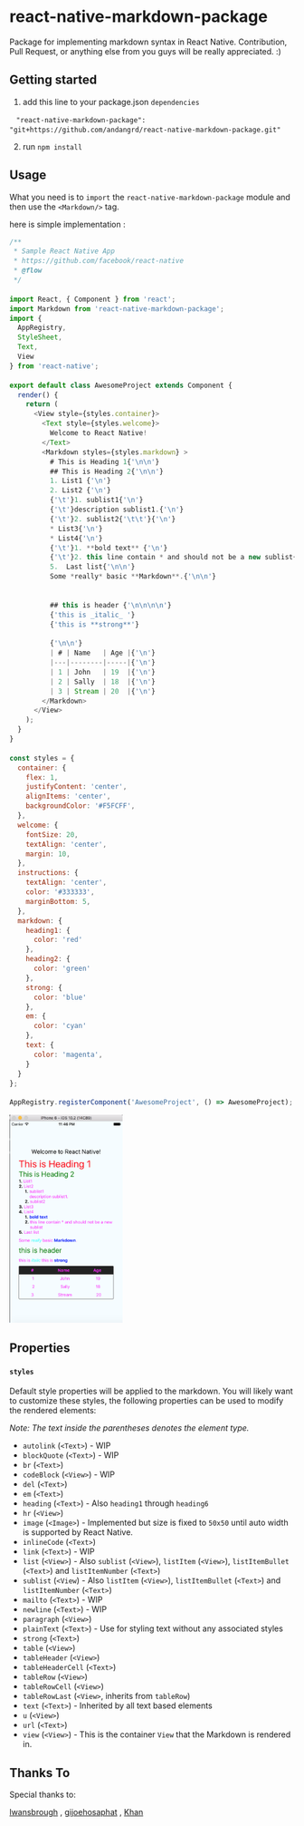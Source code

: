 # react-native-markdown-package
Package for implementing markdown syntax in React Native. Contribution, Pull Request, or anything else from you guys will be really appreciated. :)

## Getting started

1. add this line to your package.json `dependencies`

    `"react-native-markdown-package": "git+https://github.com/andangrd/react-native-markdown-package.git"`
    
2. run `npm install`

## Usage

What you need is to `import` the `react-native-markdown-package` module and then use the
`<Markdown/>` tag.

here is simple implementation :

```javascript
/**
 * Sample React Native App
 * https://github.com/facebook/react-native
 * @flow
 */

import React, { Component } from 'react';
import Markdown from 'react-native-markdown-package';
import {
  AppRegistry,
  StyleSheet,
  Text,
  View
} from 'react-native';

export default class AwesomeProject extends Component {
  render() {
    return (
      <View style={styles.container}>
        <Text style={styles.welcome}>
          Welcome to React Native!
        </Text>
        <Markdown styles={styles.markdown} >
          # This is Heading 1{'\n\n'}
          ## This is Heading 2{'\n\n'}
          1. List1 {'\n'}
          2. List2 {'\n'} 
          {'\t'}1. sublist1{'\n'}
          {'\t'}description sublist1.{'\n'}
          {'\t'}2. sublist2{'\t\t'}{'\n'}
          * List3{'\n'}
          * List4{'\n'}
          {'\t'}1. **bold text** {'\n'}
          {'\t'}2. this line contain * and should not be a new sublist{'\t\t'}{'\n'}
          5.  Last list{'\n\n'}
          Some *really* basic **Markdown**.{'\n\n'}


          ## this is header {'\n\n\n\n'}
          {'this is _italic_ '}
          {'this is **strong**'}

          {'\n\n'}
          | # | Name   | Age |{'\n'}
          |---|--------|-----|{'\n'}
          | 1 | John   | 19  |{'\n'}
          | 2 | Sally  | 18  |{'\n'}
          | 3 | Stream | 20  |{'\n'}
        </Markdown>
      </View>
    );
  }
}

const styles = {
  container: {
    flex: 1,
    justifyContent: 'center',
    alignItems: 'center',
    backgroundColor: '#F5FCFF',
  },
  welcome: {
    fontSize: 20,
    textAlign: 'center',
    margin: 10,
  },
  instructions: {
    textAlign: 'center',
    color: '#333333',
    marginBottom: 5,
  },
  markdown: {
    heading1: {
      color: 'red'
    },
    heading2: {
      color: 'green'
    },
    strong: {
      color: 'blue'
    },
    em: {
      color: 'cyan'
    },
    text: {
      color: 'magenta',
    }
  }
};

AppRegistry.registerComponent('AwesomeProject', () => AwesomeProject);

```

<img src="https://github.com/andangrd/rn-markdown-example/blob/master/assets/images/example.png" width="200">

## Properties

#### `styles`

Default style properties will be applied to the markdown. You will likely want to customize these styles, the following properties can be used to modify the rendered elements:

*Note: The text inside the parentheses denotes the element type.*

- `autolink` (`<Text>`) - WIP
- `blockQuote` (`<Text>`) - WIP
- `br` (`<Text>`)
- `codeBlock` (`<View>`) - WIP
- `del` (`<Text>`)
- `em` (`<Text>`)
- `heading` (`<Text>`) - Also `heading1` through `heading6`
- `hr` (`<View>`)
- `image` (`<Image>`) - Implemented but size is fixed to `50x50` until auto width is supported by React Native.
- `inlineCode` (`<Text>`)
- `link` (`<Text>`) - WIP
- `list` (`<View>`) - Also `sublist` (`<View>`), `listItem` (`<View>`), `listItemBullet` (`<Text>`) and `listItemNumber` (`<Text>`)
- `sublist` (`<View`) - Also `listItem` (`<View>`), `listItemBullet` (`<Text>`) and `listItemNumber` (`<Text>`)
- `mailto` (`<Text>`) - WIP
- `newline` (`<Text>`) - WIP
- `paragraph` (`<View>`)
- `plainText` (`<Text>`) - Use for styling text without any associated styles
- `strong` (`<Text>`)
- `table` (`<View>`)
- `tableHeader` (`<View>`)
- `tableHeaderCell` (`<Text>`)
- `tableRow` (`<View>`)
- `tableRowCell` (`<View>`)
- `tableRowLast` (`<View>`, inherits from `tableRow`)
- `text` (`<Text>`) - Inherited by all text based elements
- `u` (`<View>`)
- `url` (`<Text>`)
- `view` (`<View>`) - This is the container `View` that the Markdown is rendered in.

## Thanks To

Special thanks to: 

[lwansbrough](https://github.com/lwansbrough) , [gijoehosaphat](https://github.com/gijoehosaphat) , [Khan](https://github.com/Khan) 
